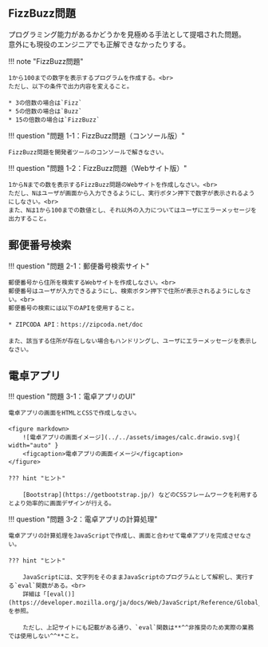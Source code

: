 ## FizzBuzz問題

プログラミング能力があるかどうかを見極める手法として提唱された問題。<br>
意外にも現役のエンジニアでも正解できなかったりする。

!!! note "FizzBuzz問題"

    1から100までの数字を表示するプログラムを作成する。<br>
    ただし、以下の条件で出力内容を変えること。

    * 3の倍数の場合は`Fizz`
    * 5の倍数の場合は`Buzz`
    * 15の倍数の場合は`FizzBuzz`

!!! question "問題 1-1：FizzBuzz問題（コンソール版）"

    FizzBuzz問題を開発者ツールのコンソールで解きなさい。

!!! question "問題 1-2：FizzBuzz問題（Webサイト版）"

    1からNまでの数を表示するFizzBuzz問題のWebサイトを作成しなさい。<br>
    ただし、Nはユーザが画面から入力できるようにし、実行ボタン押下で数字が表示されるようにしなさい。<br>
    また、Nは1から100までの数値とし、それ以外の入力についてはユーザにエラーメッセージを出力すること。

## 郵便番号検索

!!! question "問題 2-1：郵便番号検索サイト"

    郵便番号から住所を検索するWebサイトを作成しなさい。<br>
    郵便番号はユーザが入力できるようにし、検索ボタン押下で住所が表示されるようにしなさい。<br>
    郵便番号の検索には以下のAPIを使用すること。

    * ZIPCODA API：https://zipcoda.net/doc

    また、該当する住所が存在しない場合もハンドリングし、ユーザにエラーメッセージを表示しなさい。

## 電卓アプリ

!!! question "問題 3-1：電卓アプリのUI"

    電卓アプリの画面をHTMLとCSSで作成しなさい。

    <figure markdown>
        ![電卓アプリの画面イメージ](../../assets/images/calc.drawio.svg){ width="auto" }
        <figcaption>電卓アプリの画面イメージ</figcaption>
    </figure>

    ??? hint "ヒント"

        [Bootstrap](https://getbootstrap.jp/) などのCSSフレームワークを利用するとより効率的に画面デザインが行える。

!!! question "問題 3-2：電卓アプリの計算処理"

    電卓アプリの計算処理をJavaScriptで作成し、画面と合わせて電卓アプリを完成させなさい。

    ??? hint "ヒント"

        JavaScriptには、文字列をそのままJavaScriptのプログラムとして解釈し、実行する`eval`関数がある。<br>
        詳細は「[eval()](https://developer.mozilla.org/ja/docs/Web/JavaScript/Reference/Global_Objects/eval)」を参照。

        ただし、上記サイトにも記載がある通り、`eval`関数は**^^非推奨のため実際の業務では使用しない^^**こと。

